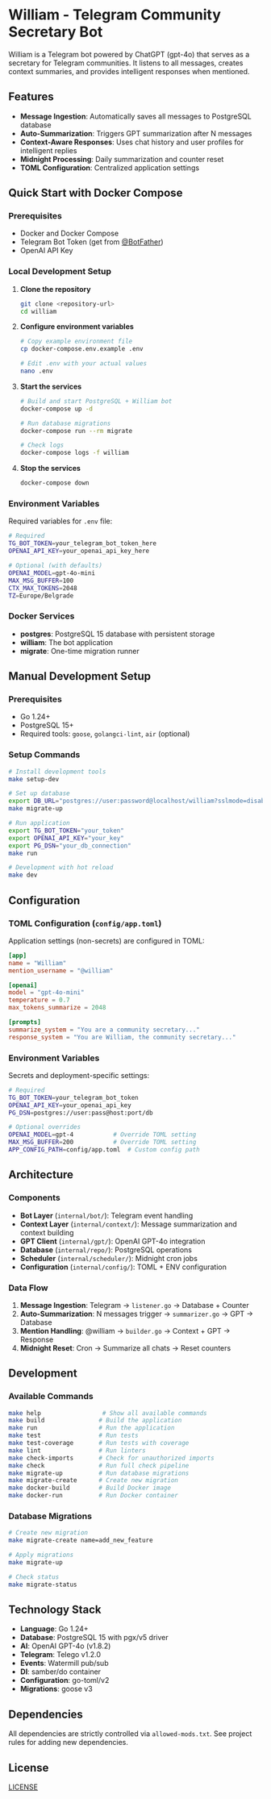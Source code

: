 # William - Telegram Community Secretary Bot

William is a Telegram bot powered by ChatGPT (gpt-4o) that serves as a secretary for Telegram communities. It listens to all messages, creates context summaries, and provides intelligent responses when mentioned.

## Features

- **Message Ingestion**: Automatically saves all messages to PostgreSQL database
- **Auto-Summarization**: Triggers GPT summarization after N messages
- **Context-Aware Responses**: Uses chat history and user profiles for intelligent replies
- **Midnight Processing**: Daily summarization and counter reset
- **TOML Configuration**: Centralized application settings

## Quick Start with Docker Compose

### Prerequisites

- Docker and Docker Compose
- Telegram Bot Token (get from [@BotFather](https://t.me/BotFather))
- OpenAI API Key

### Local Development Setup

1. **Clone the repository**
   ```bash
   git clone <repository-url>
   cd william
   ```

2. **Configure environment variables**
   ```bash
   # Copy example environment file
   cp docker-compose.env.example .env
   
   # Edit .env with your actual values
   nano .env
   ```

3. **Start the services**
   ```bash
   # Build and start PostgreSQL + William bot
   docker-compose up -d
   
   # Run database migrations
   docker-compose run --rm migrate
   
   # Check logs
   docker-compose logs -f william
   ```

4. **Stop the services**
   ```bash
   docker-compose down
   ```

### Environment Variables

Required variables for `.env` file:

```bash
# Required
TG_BOT_TOKEN=your_telegram_bot_token_here
OPENAI_API_KEY=your_openai_api_key_here

# Optional (with defaults)
OPENAI_MODEL=gpt-4o-mini
MAX_MSG_BUFFER=100
CTX_MAX_TOKENS=2048
TZ=Europe/Belgrade
```

### Docker Services

- **postgres**: PostgreSQL 15 database with persistent storage
- **william**: The bot application
- **migrate**: One-time migration runner

## Manual Development Setup

### Prerequisites

- Go 1.24+
- PostgreSQL 15+
- Required tools: `goose`, `golangci-lint`, `air` (optional)

### Setup Commands

```bash
# Install development tools
make setup-dev

# Set up database
export DB_URL="postgres://user:password@localhost/william?sslmode=disable"
make migrate-up

# Run application
export TG_BOT_TOKEN="your_token"
export OPENAI_API_KEY="your_key" 
export PG_DSN="your_db_connection"
make run

# Development with hot reload
make dev
```

## Configuration

### TOML Configuration (`config/app.toml`)

Application settings (non-secrets) are configured in TOML:

```toml
[app]
name = "William"
mention_username = "@william"

[openai]
model = "gpt-4o-mini"
temperature = 0.7
max_tokens_summarize = 2048

[prompts]
summarize_system = "You are a community secretary..."
response_system = "You are William, the community secretary..."
```

### Environment Variables

Secrets and deployment-specific settings:

```bash
# Required
TG_BOT_TOKEN=your_telegram_bot_token
OPENAI_API_KEY=your_openai_api_key
PG_DSN=postgres://user:pass@host:port/db

# Optional overrides
OPENAI_MODEL=gpt-4           # Override TOML setting
MAX_MSG_BUFFER=200           # Override TOML setting
APP_CONFIG_PATH=config/app.toml  # Custom config path
```

## Architecture

### Components

- **Bot Layer** (`internal/bot/`): Telegram event handling
- **Context Layer** (`internal/context/`): Message summarization and context building
- **GPT Client** (`internal/gpt/`): OpenAI GPT-4o integration
- **Database** (`internal/repo/`): PostgreSQL operations
- **Scheduler** (`internal/scheduler/`): Midnight cron jobs
- **Configuration** (`internal/config/`): TOML + ENV configuration

### Data Flow

1. **Message Ingestion**: Telegram → `listener.go` → Database + Counter
2. **Auto-Summarization**: N messages trigger → `summarizer.go` → GPT → Database
3. **Mention Handling**: @william → `builder.go` → Context + GPT → Response
4. **Midnight Reset**: Cron → Summarize all chats → Reset counters

## Development

### Available Commands

```bash
make help                 # Show all available commands
make build               # Build the application
make run                 # Run the application
make test                # Run tests
make test-coverage       # Run tests with coverage
make lint                # Run linters
make check-imports       # Check for unauthorized imports
make check               # Run full check pipeline
make migrate-up          # Run database migrations
make migrate-create      # Create new migration
make docker-build        # Build Docker image
make docker-run          # Run Docker container
```

### Database Migrations

```bash
# Create new migration
make migrate-create name=add_new_feature

# Apply migrations
make migrate-up

# Check status
make migrate-status
```

## Technology Stack

- **Language**: Go 1.24+
- **Database**: PostgreSQL 15 with pgx/v5 driver
- **AI**: OpenAI GPT-4o (v1.8.2)
- **Telegram**: Telego v1.2.0
- **Events**: Watermill pub/sub
- **DI**: samber/do container
- **Configuration**: go-toml/v2
- **Migrations**: goose v3

## Dependencies

All dependencies are strictly controlled via `allowed-mods.txt`. See project rules for adding new dependencies.

## License

[LICENSE](./LICENSE)
